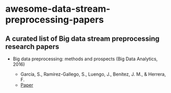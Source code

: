 # awesome-data-stream-preprocessing-papers
## A curated list of Big data stream preprocessing research papers


* Big data preprocessing: methods and prospects (Big Data Analytics, 2016)

  * García, S., Ramírez-Gallego, S., Luengo, J., Benítez, J. M., & Herrera, F.
  * [Paper](https://scholar.google.com/scholar_url?url=https://bdataanalytics.biomedcentral.com/articles/10.1186/s41044-016-0014-0&hl=en&sa=T&oi=gsb-ggp&ct=res&cd=0&d=12899825734570213821&ei=Lo3ZXPXmHNuZygT_5KroDQ&scisig=AAGBfm3YFcU0pbiy_dEDQs3oAES8UWUslA)
